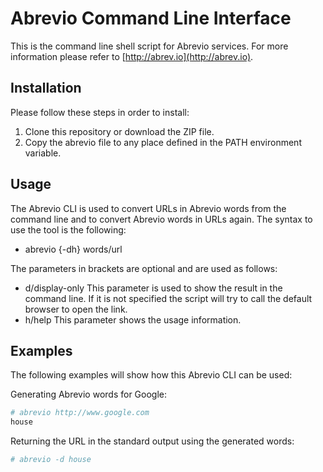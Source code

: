 # Abrevio Command Line Interface
This is the command line shell script for Abrevio services.
For more information please refer to [http://abrev.io](http://abrev.io).


## Installation ##
Please follow these steps in order to install:

1. Clone this repository or download the ZIP file.
2. Copy the abrevio file to any place defined in the PATH environment variable.

## Usage ##
The Abrevio CLI is used to convert URLs in Abrevio words from the command line and to convert Abrevio words in URLs again.
The syntax to use the tool is the following:

- abrevio {-dh} words/url

The parameters in brackets are optional and are used as follows:

- d/display-only This parameter is used to show the result in the command line. If it is not specified the script will try to call the default browser to open the link. 
- h/help This parameter shows the usage information.

## Examples ##
The following examples will show how this Abrevio CLI can be used:

Generating Abrevio words for Google:
```bash
# abrevio http://www.google.com
house
```

Returning the URL in the standard output using the generated words:
```bash
# abrevio -d house
```

